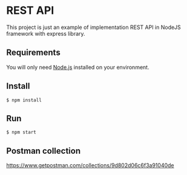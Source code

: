 # REST API
This project is just an example of implementation REST API in NodeJS framework with express library.
## Requirements

You will only need [Node.js](http://nodejs.org/) installed on your environment. 

## Install 

    $ npm install
    
## Run
    $ npm start

## Postman collection 
https://www.getpostman.com/collections/9d802d06c6f3a91040de





